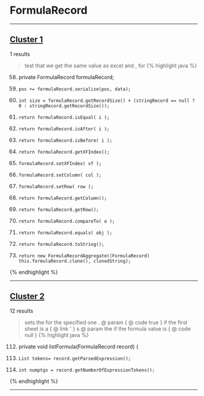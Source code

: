 # FormulaRecord

***

## [Cluster 1](./1)
1 results
> test that we get the same value as excel and , for 
{% highlight java %}
58. private FormulaRecord formulaRecord;
88.     pos += formulaRecord.serialize(pos, data);
103.     int size = formulaRecord.getRecordSize() + (stringRecord == null ? 0 : stringRecord.getRecordSize());
138.     return formulaRecord.isEqual( i );
143.     return formulaRecord.isAfter( i );
148.     return formulaRecord.isBefore( i );
153.     return formulaRecord.getXFIndex();
158.     formulaRecord.setXFIndex( xf );
163.     formulaRecord.setColumn( col );
168.     formulaRecord.setRow( row );
173.     return formulaRecord.getColumn();
178.     return formulaRecord.getRow();
183.     return formulaRecord.compareTo( o );
188.     return formulaRecord.equals( obj );
193.     return formulaRecord.toString();
202.     return new FormulaRecordAggregate((FormulaRecord) this.formulaRecord.clone(), clonedString);
{% endhighlight %}

***

## [Cluster 2](./2)
12 results
> sets the for the specified one . @ param { @ code true } if the first sheet is a { @ link ' } s @ param the if the formula value is { @ code null } 
{% highlight java %}
112. private void listFormula(FormulaRecord record) {
114.     List tokens= record.getParsedExpression();
115.     int numptgs = record.getNumberOfExpressionTokens();
{% endhighlight %}

***

